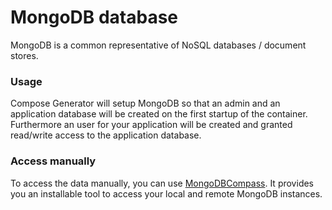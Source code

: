 # MongoDB database
MongoDB is a common representative of NoSQL databases / document stores.

### Usage
Compose Generator will setup MongoDB so that an admin and an application database will be created on the first startup of the container. Furthermore an user for your application will be created and granted read/write access to the application database.

### Access manually
To access the data manually, you can use [MongoDBCompass](https://www.mongodb.com/products/compass). It provides you an installable tool to access your local and remote MongoDB instances.